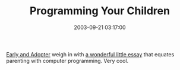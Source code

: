 ﻿---
layout: post
title: "Programming Your Children"
comments: false
date: 2003-09-21 03:17:00
updated: 2004-05-02 00:40:00
categories:
 - Technology
subtext-id: 54009a10-0526-4746-a08f-c1f22f7458e6
alias: /blog/Programming-Your-Children.aspx
---


[Early and Adopter](http://radio.weblogs.com/0117167/) weigh in with [a wonderful little essay](http://radio.weblogs.com/0117167/2003/09/19.html#a455) that equates parenting with computer programming. Very cool.

